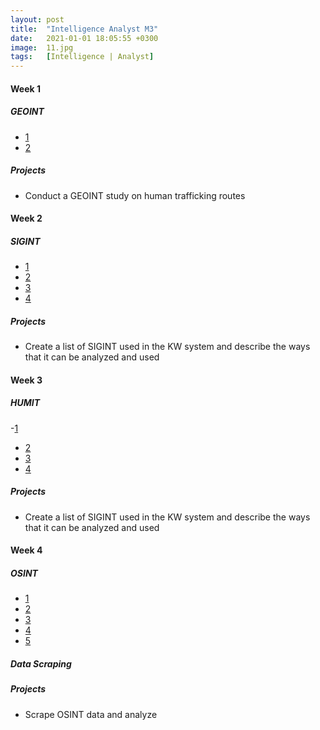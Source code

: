 ```yaml
---
layout: post
title:  "Intelligence Analyst M3"
date:   2021-01-01 18:05:55 +0300
image:  11.jpg
tags:   [Intelligence | Analyst]
---
```

#### Week 1
##### GEOINT
- [1](https://www.coursera.org/projects/analyze-city-data-r-tableau)
- [2](https://www.youtube.com/watch?v=NObWabQJiRs)

##### Projects
* Conduct a GEOINT study on human trafficking routes

#### Week 2
##### SIGINT
- [1](https://www.cia.gov/news-information/featured-story-archive/2010-featured-story-archive/intelligence-signals-intelligence-1.html)
- [2](https://www.rand.org/content/dam/rand/pubs/perspectives/PE200/PE273/RAND_PE273.pdf)
- [3](https://fas.org/irp/program/collect/vpu-001.htm)
- [4](https://www.cia.gov/news-information/featured-story-archive/2010-featured-story-archive/intelligence-signals-intelligence-1.html)

##### Projects
* Create a list of SIGINT used in the KW system and describe the ways that it can be analyzed and used

#### Week 3
##### HUMIT
-[1](https://www.cia.gov/news-information/featured-story-archive/2010-featured-story-archive/intelligence-human-intelligence.html)
- [2](http://pirp.harvard.edu/pubs_pdf/brannon/brannon-i02-1.pdf)
- [3](https://link.springer.com/chapter/10.1007%2F978-1-4614-9642-7_11)
- [4](https://www.researchgate.net/publication/273490397_Criminal_versus_HUMINT_Interrogations_The_Importance_of_Psychological_Science_to_Improving_Interrogative_Practice)

##### Projects
* Create a list of SIGINT used in the KW system and describe the ways that it can be analyzed and used

#### Week 4
##### OSINT
- [1](https://www.recordedfuture.com/open-source-intelligence-definition/)
- [2](https://www.csoonline.com/article/3445357/what-is-osint-top-open-source-intelligence-tools.html)
- [3](https://www.cia.gov/news-information/featured-story-archive/2010-featured-story-archive/open-source-intelligence.html)
- [4](https://www.sans.org/event/osint-summit-2021/course/open-source-intelligence-gathering)
- [5](https://www.greycampus.com/blog/information-security/top-open-source-intelligence-tools)

##### Data Scraping 	

##### Projects
* Scrape OSINT data and analyze

[jekyll-docs]: https://jekyllrb.com/docs/home
[jekyll-gh]:   https://github.com/jekyll/jekyll
[jekyll-talk]: https://talk.jekyllrb.com/
